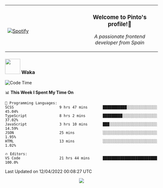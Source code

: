 <table width="100%" align="center"> 
  <tr>
  <td width="50%">
      
&nbsp; <br> [![Spotify](https://novatorem-zeta-rust.vercel.app/api/spotify)](https://open.spotify.com/user/novatorem-zeta-rust)

  </td>
  <td width="50%">
    <h3 align="center">Welcome to Pinto's profile!👋</h3>
    <p align="center"><em>A passionate frontend developer from Spain</em></p>
  </td>
  </table>

### <img src="https://media.giphy.com/media/VgCDAzcKvsR6OM0uWg/giphy.gif" width="50"> Waka

  <!--START_SECTION:waka-->
![Code Time](http://img.shields.io/badge/Code%20Time-243%20hrs%2031%20mins-blue)

📊 **This Week I Spent My Time On** 

```text
💬 Programming Languages: 
SCSS                     9 hrs 47 mins       ███████████░░░░░░░░░░░░░░   45.04% 
TypeScript               8 hrs 2 mins        █████████░░░░░░░░░░░░░░░░   37.02% 
JavaScript               3 hrs 10 mins       ███░░░░░░░░░░░░░░░░░░░░░░   14.59% 
JSON                     25 mins             ░░░░░░░░░░░░░░░░░░░░░░░░░   1.95% 
HTML                     13 mins             ░░░░░░░░░░░░░░░░░░░░░░░░░   1.02%

🔥 Editors: 
VS Code                  21 hrs 44 mins      █████████████████████████   100.0%

```


 Last Updated on 12/04/2022 00:08:27 UTC
<!--END_SECTION:waka-->

<div align="center">
<img src="https://github-readme-stats-gilt-tau.vercel.app/api/top-langs/?username=pinto-hub&layout=compact&theme=dracula" />
</div>
